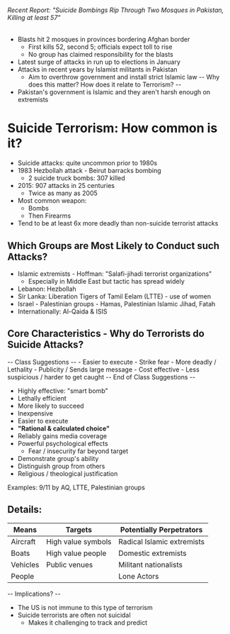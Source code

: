 ###### Recent Report: "Suicide Bombings Rip Through Two Mosques in Pakistan, Killing at least 57"
- Blasts hit 2 mosques in provinces bordering Afghan border
	- First kills 52, second 5; officials expect toll to rise
	- No group has claimed responsibility for the blasts
- Latest surge of attacks in run up to elections in January
- Attacks in recent years by Islamist militants in Pakistan
	- Aim to overthrow government and install strict Islamic law
-- Why does this matter? How does it relate to Terrorism? --
- Pakistan's government is Islamic and they aren't harsh enough on extremists

# Suicide Terrorism: How common is it?
- Suicide attacks: quite uncommon prior to 1980s
- 1983 Hezbollah attack - Beirut barracks bombing
	- 2 suicide truck bombs: 307 killed
- 2015: 907 attacks in 25 centuries
	- Twice as many as 2005
- Most common weapon:
	- Bombs
	- Then Firearms
- Tend to be at least 6x more deadly than non-suicide terrorist attacks

## Which Groups are Most Likely to Conduct such Attacks?
- Islamic extremists - Hoffman: "Salafi-jihadi terrorist organizations"
	- Especially in Middle East but tactic has spread widely
- Lebanon: Hezbollah
- Sir Lanka: Liberation Tigers of Tamil Eelam (LTTE) - use of women
- Israel - Palestinian groups - Hamas, Palestinian Islamic Jihad, Fatah
- Internationally: Al-Qaida & ISIS

## Core Characteristics - Why do Terrorists do Suicide Attacks?
-- Class Suggestions --
	- Easier to execute
	- Strike fear
	- More deadly / Lethality
	- Publicity / Sends large message 
	- Cost effective
	- Less suspicious / harder to get caught
-- End of Class Suggestions --

- Highly effective: "smart bomb"
- Lethally efficient
- More likely to succeed
- Inexpensive
- Easier to execute
- **"Rational & calculated choice"**
- Reliably gains media coverage
- Powerful psychological effects
	- Fear / insecurity far beyond target
- Demonstrate group's ability
- Distinguish group from others
- Religious / theological justification

Examples: 9/11 by AQ, LTTE, Palestinian groups

## Details:
|Means |Targets |Potentially Perpetrators|
|-|-|-|
|Aircraft |High value symbols |Radical Islamic extremists |
|Boats |High value people |Domestic extremists |
|Vehicles |Public venues |Militant nationalists |
|People| |Lone Actors |
-- Implications? --
- The US is not immune to this type of terrorism
- Suicide terrorists are often not suicidal
	- Makes it challenging to track and predict